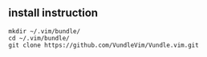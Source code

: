 ## install instruction

    mkdir ~/.vim/bundle/
    cd ~/.vim/bundle/
    git clone https://github.com/VundleVim/Vundle.vim.git
